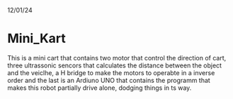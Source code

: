 12/01/24
# Mini_Kart

This is a mini cart that contains two motor that control the direction of cart, three ultrassonic sencors that calculates the distance between the object and the veiclhe, a H bridge to make the motors to operabte in a inverse order and the last is an Ardiuno UNO that contains the programm that makes this robot partially drive alone, dodging things in ts way.

